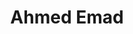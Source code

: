 ---
title: Ahmed Emad
layout: fellow
university: NA
location: Cairo, Egypt
programming-languages: Python
description: If I am not coding, I am either reading a psychology book, designing 3D art, or travelling :)
---